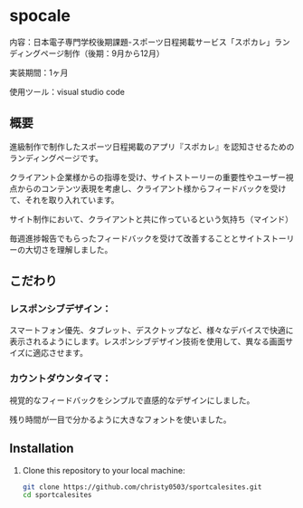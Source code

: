 # spocale

内容：日本電子専門学校後期課題-スポーツ日程掲載サービス「スポカレ」ランディングページ制作（後期：9月から12月）

実装期間：1ヶ月

使用ツール：visual studio code 

## 概要

進級制作で制作したスポーツ日程掲載のアプリ『スポカレ』を認知させるためのランディングページです。

クライアント企業様からの指導を受け、サイトストーリーの重要性やユーザー視点からのコンテンツ表現を考慮し、クライアント様からフィードバックを受けて、それを取り入れています。

サイト制作において、クライアントと共に作っているという気持ち（マインド）

毎週進捗報告でもらったフィードバックを受けて改善することとサイトストーリーの大切さを理解しました。


## こだわり
### レスポンシブデザイン：

スマートフォン優先、タブレット、デスクトップなど、様々なデバイスで快適に表示されるようにします。レスポンシブデザイン技術を使用して、異なる画面サイズに適応させます。

### カウントダウンタイマ：

視覚的なフィードバックをシンプルで直感的なデザインにしました。

残り時間が一目で分かるように大きなフォントを使いました。


## Installation

1. Clone this repository to your local machine:

   ```bash
   git clone https://github.com/christy0503/sportcalesites.git
   cd sportcalesites

